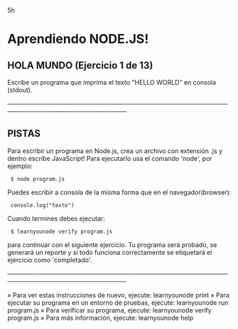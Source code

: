  5h
 # Aprendiendo NODE.JS!

 ## HOLA MUNDO (Ejercicio 1 de 13)

  Escribe un programa que imprima el texto "HELLO WORLD" en consola
  (stdout).

 ─────────────────────────────────────────────────────────────────────────────

 ## PISTAS

  Para escribir un programa en Node.js, crea un archivo con extensión .js y
  dentro escribe JavaScript! Para ejecutarlo usa el comando 'node', por
  ejemplo:

     $ node program.js

  Puedes escribir a consola de la misma forma que en el navegador(browser):

     console.log("texto")

  Cuando termines debes ejecutar:

     $ learnyounode verify program.js

  para continuar con el siguiente ejercicio. Tu programa será probado, se
  generará un reporte y si todo funciona correctamente se etiquetará el
  ejercicio como 'completado'.

 ─────────────────────────────────────────────────────────────────────────────

   » Para ver estas instrucciones de nuevo, ejecute: learnyounode print
   » Para ejecutar su programa en un entorno de pruebas, ejecute:
     learnyounode run program.js
   » Para verificar su programa, ejecute: learnyounode verify program.js
   » Para más información, ejecute: learnyounode help